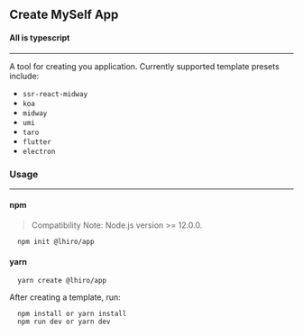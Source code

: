 ## Create MySelf App
#### All is typescript
---

A tool for creating you application. Currently supported template presets include:
- ```ssr-react-midway```
- ```koa```
- ```midway```
- ```umi```
- ```taro```
- ```flutter```
- ```electron```

### Usage
---

#### npm
> Compatibility Note: Node.js version >= 12.0.0.
```
  npm init @lhiro/app
```

#### yarn
```
  yarn create @lhiro/app
```
After creating a template, run:
```
  npm install or yarn install
  npm run dev or yarn dev
```